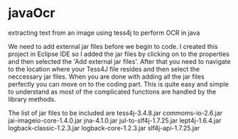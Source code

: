 # javaOcr
extracting text from an image using tess4j to perform OCR in java

We need to add external jar files before we begin to code. I created this project in Eclipse IDE so I added the jar files by clicking on to the properties and then selected the 'Add external jar files'. After that you need to navigate to the location where your Tess4J file resides and then select the neccessary jar files. When you are done with adding all the jar files perfectly you can move on to the coding part. This is quite easy and simple to understand as most of the complicated functions are handled by the library methods.

The list of jar files to be included are
tess4j-3.4.8.jar
commoms-io-2.6.jar
jai-imageio-core-1.4.0.jar
jna-4.1.0.jar
jul-to-slf4j-1.7.25.jar
lept4j-1.6.4.jar
logback-classic-1.2.3.jar
logback-core-1.2.3.jar
slf4j-api-1.7.25.jar

